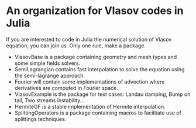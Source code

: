 # An organization for Vlasov codes in Julia

If you are interested to code in Julia the numerical solution of Vlasov equation, you can join us. Only one
rule, make a package.

- VlasovBase is a package containing geometry and mesh types and some simple fields solvers.
- SemiLagrangian contains fast interpolation to solve the equation using the semi-lagrange approach.
- Fourier will contain some implementations of advection where derivatives are computed in Fourier space.
- VlasovExample is the package for test cases: Landau damping, Bump on tail, Two streams instability...
- HermiteGF is a stable implementation of Hermite interpolation.
- SplittingOperators is a package containing macros to facilitate use of splittings techniques.
